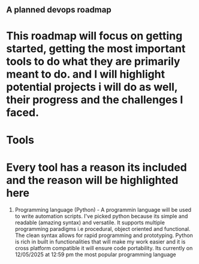 ## A planned devops roadmap

# This roadmap will focus on getting started, getting the most important tools to do what they are primarily meant to do. and I will highlight potential projects i will do as well, their progress and the challenges I faced.

# Tools
# Every tool has a reason its included and the reason will be highlighted here

1. Programming language (Python) - A programmin language will be used to write automation scripts. I've picked python because its simple and readable (amazing syntax) and versatile. It supports multiple programming paradigms i.e procedural, object oriented and functional. The clean syntax allows for rapid programming and prototyping.  Python is rich in built in functionalities that will make my work easier and it is cross platform compatible it will ensure code portability. Its currently on 12/05/2025  at 12:59 pm the most popular programming language 